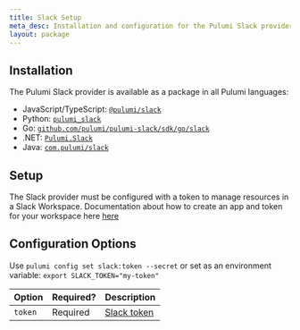 ```yaml
---
title: Slack Setup
meta_desc: Installation and configuration for the Pulumi Slack provider.
layout: package
---
```


## Installation

The Pulumi Slack provider is available as a package in all Pulumi languages:

* JavaScript/TypeScript: [`@pulumi/slack`](https://www.npmjs.com/package/@pulumi/slack)
* Python: [`pulumi_slack`](https://pypi.org/project/pulumi-slack/)
* Go: [`github.com/pulumi/pulumi-slack/sdk/go/slack`](https://github.com/pulumi/pulumi-slack/tree/main/sdk/go/slack)
* .NET: [`Pulumi.Slack`](https://www.nuget.org/packages/Pulumi.Slack)
* Java: [`com.pulumi/slack`](https://central.sonatype.com/artifact/com.pulumi/slack)

## Setup

The Slack provider must be configured with a token to manage resources in a Slack Workspace. Documentation about how to create an app and token for your workspace here [here](https://api.slack.com/apps)

## Configuration Options

Use `pulumi config set slack:token --secret` or set as an environment variable: `export SLACK_TOKEN="my-token"`

| Option | Required? | Description |
|-----|------|----|
| `token`| Required | [Slack token](https://api.slack.com/apps)
